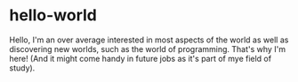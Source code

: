 # hello-world

Hello, 
I'm an over average interested in most aspects of the world as well as discovering new worlds, such as the world of programming. That's why I'm here! (And it might come handy in future jobs as it's part of mye field of study).
